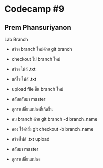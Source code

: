 # Codecamp #9
## Prem Phansuriyanon

Lab Branch

- สร้าง branch  ใหม่ด้วย git branch

- checkout ไป branch ใหม่

- สร้าง ไฟล์ .txt

- แก้ไข ไฟล์ .txt

- upload file ขึ้น branch ใหม่

- สลับกลับมา master

- ดูการเปลี่ยนแปลงที่เกิดขึ้น

- ลบ branch ด้วย git branch -d branch_name

- ลอง ใช้คำสั่ง git checkout -b branch_name

- สร้างไฟล์ .txt upload

- สลับมา master

- ดูการเปลี่ยนแปลง

